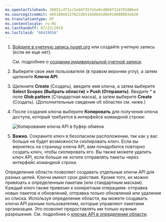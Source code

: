 ```yaml
---
ms.openlocfilehash: 20851cd71cc5eb6735fe5e0cd8b0f314f9100be4
ms.sourcegitcommit: e65180e622f6233b51bb0b41d0e919688083eb26
ms.translationtype: HT
ms.contentlocale: ru-RU
ms.lasthandoff: 07/23/2019
ms.locfileid: "68419916"
---
```

1. [Войдите в учетную запись nuget.org](https://www.nuget.org/users/account/LogOn?returnUrl=%2F) или создайте учетную запись (если ее еще нет).

   См. подробнее о [создании индивидуальной учетной записи](../../nuget-org/individual-accounts.md).

1. Выберите свое имя пользователя (в правом верхнем углу), а затем щелкните **Ключи API**.

1. Щелкните **Create** (Создать), введите имя ключа, а затем выберите **Select Scopes (Выбрать области) > Push (Отправить)**. Введите * в поле **Glob pattern** (Стандартная маска), а затем выберите **Create** (Создать). (Дополнительные сведения об областях см. ниже.)

1. После создания ключа выберите **Копировать** для получения ключа доступа, который требуется в интерфейсе командной строки:

    ![Копирование ключа API в буфер обмена](../media/QS_Create-02-APIKey.png)

1. **Важно**. Сохраните ключ в безопасном расположении, так как у вас больше не будет возможности скопировать ключ. Если вы вернетесь на страницу ключа API, вам понадобится повторно создать ключ, чтобы скопировать его. Вы также можете удалить ключ API, если больше не хотите отправлять пакеты через интерфейс командной строки.

Определение области позволяет создавать отдельные ключи API для разных целей. Ключи имеют срок действия. Кроме того, их можно привязать к определенным пакетам (или стандартным маскам). Каждый ключ также привязан к конкретным операциям: отправка новых пакетов и обновлений, отправка только обновлений или удаление из списка. Используя определение области, вы можете создавать ключи API разным пользователям, которые управляют пакетами организации. Это позволит предоставлять им только нужные разрешения. См. подробнее о [ключах API в определении области](../../nuget-org/scoped-api-keys.md).